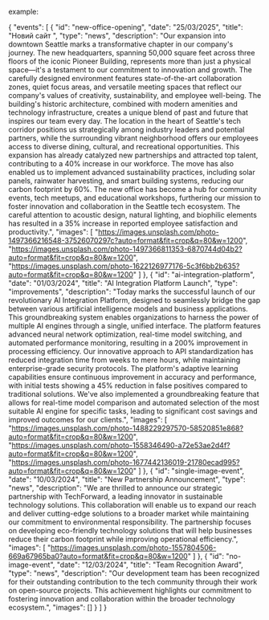 example:



{
  "events": [
    {
      "id": "new-office-opening",
      "date": "25/03/2025",
      "title": "Новий сайт ",
      "type": "news",
      "description": "Our expansion into downtown Seattle marks a transformative chapter in our company's journey. The new headquarters, spanning 50,000 square feet across three floors of the iconic Pioneer Building, represents more than just a physical space—it's a testament to our commitment to innovation and growth. The carefully designed environment features state-of-the-art collaboration zones, quiet focus areas, and versatile meeting spaces that reflect our company's values of creativity, sustainability, and employee well-being. The building's historic architecture, combined with modern amenities and technology infrastructure, creates a unique blend of past and future that inspires our team every day. The location in the heart of Seattle's tech corridor positions us strategically among industry leaders and potential partners, while the surrounding vibrant neighborhood offers our employees access to diverse dining, cultural, and recreational opportunities. This expansion has already catalyzed new partnerships and attracted top talent, contributing to a 40% increase in our workforce. The move has also enabled us to implement advanced sustainability practices, including solar panels, rainwater harvesting, and smart building systems, reducing our carbon footprint by 60%. The new office has become a hub for community events, tech meetups, and educational workshops, furthering our mission to foster innovation and collaboration in the Seattle tech ecosystem. The careful attention to acoustic design, natural lighting, and biophilic elements has resulted in a 35% increase in reported employee satisfaction and productivity.",
      "images": [
        "https://images.unsplash.com/photo-1497366216548-37526070297c?auto=format&fit=crop&q=80&w=1200",
        "https://images.unsplash.com/photo-1497366811353-6870744d04b2?auto=format&fit=crop&q=80&w=1200",
        "https://images.unsplash.com/photo-1622126977176-5c3f6bb2b635?auto=format&fit=crop&q=80&w=1200"
      ]
    },
    {
      "id": "ai-integration-platform",
      "date": "01/03/2024",
      "title": "AI Integration Platform Launch",
      "type": "improvements",
      "description": "Today marks the successful launch of our revolutionary AI Integration Platform, designed to seamlessly bridge the gap between various artificial intelligence models and business applications. This groundbreaking system enables organizations to harness the power of multiple AI engines through a single, unified interface. The platform features advanced neural network optimization, real-time model switching, and automated performance monitoring, resulting in a 200% improvement in processing efficiency. Our innovative approach to API standardization has reduced integration time from weeks to mere hours, while maintaining enterprise-grade security protocols. The platform's adaptive learning capabilities ensure continuous improvement in accuracy and performance, with initial tests showing a 45% reduction in false positives compared to traditional solutions. We've also implemented a groundbreaking feature that allows for real-time model comparison and automated selection of the most suitable AI engine for specific tasks, leading to significant cost savings and improved outcomes for our clients.",
      "images": [
        "https://images.unsplash.com/photo-1488229297570-58520851e868?auto=format&fit=crop&q=80&w=1200",
        "https://images.unsplash.com/photo-1558346490-a72e53ae2d4f?auto=format&fit=crop&q=80&w=1200",
        "https://images.unsplash.com/photo-1677442136019-21780ecad995?auto=format&fit=crop&q=80&w=1200"
      ]
    },
    {
      "id": "single-image-event",
      "date": "10/03/2024",
      "title": "New Partnership Announcement",
      "type": "news",
      "description": "We are thrilled to announce our strategic partnership with TechForward, a leading innovator in sustainable technology solutions. This collaboration will enable us to expand our reach and deliver cutting-edge solutions to a broader market while maintaining our commitment to environmental responsibility. The partnership focuses on developing eco-friendly technology solutions that will help businesses reduce their carbon footprint while improving operational efficiency.",
      "images": [
        "https://images.unsplash.com/photo-1557804506-669a67965ba0?auto=format&fit=crop&q=80&w=1200"
      ]
    },
    {
      "id": "no-image-event",
      "date": "12/03/2024",
      "title": "Team Recognition Award",
      "type": "news",
      "description": "Our development team has been recognized for their outstanding contribution to the tech community through their work on open-source projects. This achievement highlights our commitment to fostering innovation and collaboration within the broader technology ecosystem.",
      "images": []
    }
  ]
}
